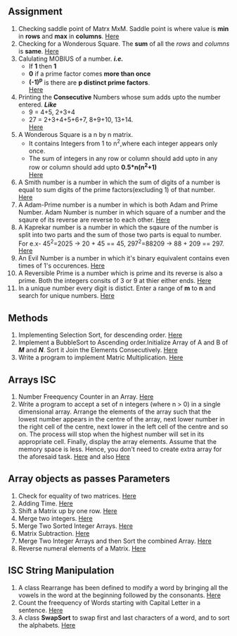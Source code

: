 ## Assignment
1. Checking saddle point of Matrx MxM.
Saddle point is where value is **min** in **rows** and **max** in **columns**.
[Here](./SaddlePoint.java)
2. Checking for a Wonderous Square. The **sum** of all the *rows* and *columns* is **same**.
[Here](./WonderSquare.java)
3. Calulating MOBIUS of a number. ***i.e.***
   * If **1** then **1**
   * **0** if a prime factor comes  **more than once**
   * **(-1)<sup>p</sup>** is there are **p distinct prime factors**.<br>
[Here](./MOBIUS.java)
4. Printing the **Consecutive** Numbers whose sum adds upto the number entered. ***Like***
    * 9 = 4+5, 2+3+4
    * 27 = 2+3+4+5+6+7, 8+9+10, 13+14.<br>
[Here](./ConsecSum.java)
5. A Wonderous Square is a n by n matrix.
    * It contains Integers from 1 to n<sup>2</sup>,where each integer appears only once.
    * The sum of integers in any row or column should add upto in any row or column should add upto
    **0.5*n(n<sup>2</sup>+1)**<br>
[Here](./WonderSquare1.java)
6. A Smith number is a number in which the sum of digits of a number is equal to sum digits of
the prime factors(excluding 1) of that number.
[Here](./Smith.java)
7. A Adam-Prime number is a number in which is both Adam and Prime Number. Adam Number is number 
in which square of a number and the sqaure of its reverse are reverse to each other.
[Here](./Smith.java)
8. A Kaprekar number is a number in which the sqaure of the number is split into two parts 
and the sum of those two parts is equal to number. For e.x- 45<sup>2</sup>=2025 -> 20 + 45 == 45, 
297<sup>2</sup>=88209 -> 88 + 209 == 297.
[Here](./Kaprekar.java)
9. An Evil Number is a number in which it's binary equivalent contains even times of 1's occurences.
[Here](./Evil.java)
10. A Reversible Prime is a number which is prime and its reverse is also a prime.
Both the integers consits of 3 or 9 at thier either ends.
[Here](./RevPrime.java)
11. In a unique number every digit is distict. Enter a range of **m** to **n** and search for unique 
numbers.
[Here](./Unique.java)
## Methods
1. Implementing Selection Sort, for descending order.
[Here](./SelectSort.java)
2. Implement a BubbleSort to Ascending order.Initialize Array of A and B of ***M*** and ***N***. Sort it Join the Elements Consecutively.
[Here](./BubbleSort.java)
3. Write a program to implement Matric Multiplication.
[Here](./MatrixMul.java)
## Arrays ISC
1. Number Freequency Counter in an Array.
[Here](./NumFreq.java)
2. Write a program to accept a set of n integers (where n > 0) in a single dimensional array. Arrange the elements of the array such that the lowest number appears in the centre of the array, next lower number in the right cell of the centre, next lower in the left cell of the centre and so on. The process will stop when the highest number will set in its appropriate cell. Finally, display the array elements. Assume that the memory space is less. Hence, you don't need to create extra array for the aforesaid task.
[Here](./CentInt.java) and also [Here](./CentInt1.java)
## Array objects as passes Parameters
1. Check for equality of two matrices.
[Here](./EqMat.java)
2. Adding Time.
[Here](./AddTime.java)
3. Shift a Matrix up by one row.
[Here](./Shift.java)
4. Merge two integers.
[Here](./Merger.java)
5. Merge Two Sorted Integer Arrays.
[Here](./Mixer.java)
6. Matrix Subtraction.
[Here](./MatrixSub.java)
7. Merge Two Integer Arrays and then Sort the combined Array.
[Here](./Combine.java)
8. Reverse numeral elements of a Matrix.
[Here](./MatRev.java)
## ISC String Manipulation
1. A class Rearrange has been defined to modify a word by bringing all the vowels in the word
at the beginning followed by the consonants.
[Here](./VowelShift.java)
2. Count the freequency of Words starting with Capital Letter in a sentence.
[Here](./Capital.java)
3. A class **SwapSort** to swap first and last characters of a word, and to sort the alphabets.
[Here](./SwapSort.java)